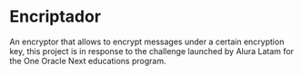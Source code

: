 # Encriptador
An encryptor that allows to encrypt messages under a certain encryption key, this project is in response to the challenge launched by Alura Latam for the One Oracle Next educations program.  
